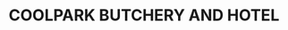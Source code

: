 ---
title: "COOLPARK BUTCHERY AND HOTEL"
url: /kivaa-ward/coolpark-butchery-and-hotel/
shop: butcher
---